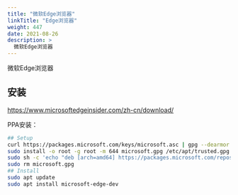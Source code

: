 ```yaml
---
title: "微软Edge浏览器"
linkTitle: "Edge浏览器"
weight: 447
date: 2021-08-26
description: >
  微软Edge浏览器
---
```



微软Edge浏览器

## 安装

https://www.microsoftedgeinsider.com/zh-cn/download/

PPA安装：

```bash
## Setup
curl https://packages.microsoft.com/keys/microsoft.asc | gpg --dearmor > microsoft.gpg
sudo install -o root -g root -m 644 microsoft.gpg /etc/apt/trusted.gpg.d/
sudo sh -c 'echo "deb [arch=amd64] https://packages.microsoft.com/repos/edge stable main" > /etc/apt/sources.list.d/microsoft-edge-dev.list'
sudo rm microsoft.gpg
## Install
sudo apt update
sudo apt install microsoft-edge-dev
```